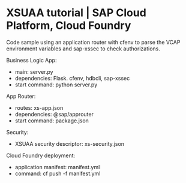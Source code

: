 # XSUAA tutorial | SAP Cloud Platform, Cloud Foundry 

Code sample using an application router with cfenv to parse the VCAP environment variables and sap-xssec to check  authorizations. 

Business Logic App:
- main: server.py
- dependencies: Flask. cfenv, hdbcli, sap-xssec
- start command: python server.py

App Router:
- routes: xs-app.json
- dependencies: @sap/approuter
- start command: package.json

Security:
- XSUAA security descriptor: xs-security.json

Cloud Foundry deployment: 
- application manifest: manifest.yml
- command: cf push -f manifest.yml
